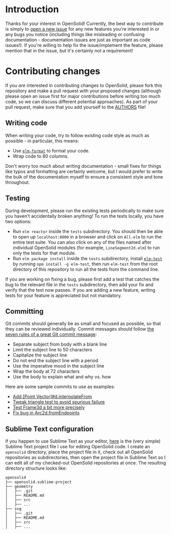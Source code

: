 # Introduction

Thanks for your interest in OpenSolid! Currently, the best way to contribute is
simply to [open a new issue](https://github.com/opensolid/geometry/issues) for
any new features you're interested in or any bugs you notice (including things
like misleading or confusing documentation - documentation issues are just as
important as code issues!). If you're willing to help fix the issue/implement
the feature, please mention that in the issue, but it's certainly not a
requirement!

# Contributing changes

If you _are_ interested in contributing changes to OpenSolid, please fork this
repository and make a pull request with your proposed changes (although please
open an issue first for major contributions before writing too much code, so we
can discuss different potential approaches). As part of your pull request, make
sure that you add yourself to the [AUTHORS](https://github.com/opensolid/geometry/blob/master/AUTHORS)
file!

## Writing code

When writing your code, try to follow existing code style as much as possible -
in particular, this means:

  - Use [`elm-format`](https://github.com/avh4/elm-format) to format your code.
  - Wrap code to 80 columns.

Don't worry too much about writing documentation - small fixes for things like
typos and formatting are certainly welcome, but I would prefer to write the bulk
of the documentation myself to ensure a consistent style and tone throughout.

## Testing

During development, please run the existing tests periodically to make sure you
haven't accidentally broken anything! To run the tests locally, you have two
options:

  - Run `elm reactor` inside the `tests` subdirectory. You should then be able
    to open up `localhost:8000` in a browser and click on `All.elm` to run the
    entire test suite. You can also click on any of the files named after
    individual OpenSolid modules (for example, `LineSegment2d.elm`) to run only
    the tests for that module.
  - Run `elm package install` inside the `tests` subdirectory, install
    [`elm-test`](https://github.com/rtfeldman/node-test-runner) by running
    `npm install -g elm-test`, then run `elm-test` from the root directory of
    this repository to run all the tests from the command line.

If you are working on fixing a bug, please first add a test that catches the bug
to the relevant file in the `tests` subdirectory, then add your fix and verify
that the test now passes. If you are adding a new feature, writing tests for
your feature is appreciated but not mandatory.

## Committing

Git commits should generally be as small and focused as possible, so that they
can be reviewed individually. Commit messages should follow [the seven rules of
a great Git commit message](https://chris.beams.io/posts/git-commit/#seven-rules):

  - Separate subject from body with a blank line
  - Limit the subject line to 50 characters
  - Capitalize the subject line
  - Do not end the subject line with a period
  - Use the imperative mood in the subject line
  - Wrap the body at 72 characters
  - Use the body to explain what and why vs. how

Here are some sample commits to use as examples:

  - [Add [Point,Vector]#d.interpolateFrom](https://github.com/opensolid/geometry/commit/0c91e5eaf4089d94783c28f2a10ece3005be89e4)
  - [Tweak triangle test to avoid spurious failure](https://github.com/opensolid/geometry/commit/bce5df26e5646f14577cd60472fab03101346a74)
  - [Test Frame3d a bit more precisely](https://github.com/opensolid/geometry/commit/bcf22c03ede5b7594dbcbde02a49430311d53679)
  - [Fix bug in Arc2d.fromEndpoints](https://github.com/opensolid/geometry/commit/593039e1223727afe04c53b3af170dfa2b9725b0)

## Sublime Text configuration

If you happen to use Sublime Text as your editor, [here](https://gist.github.com/ianmackenzie/77c686282078f853647fd7d4b8894830)
is the (very simple) Sublime Text project file I use for editing OpenSolid code.
I create an `opensolid` directory, place the project file in it, check out all
OpenSolid repositories as subdirectories, then open the project file in Sublime
Text so I can edit all of my checked-out OpenSolid repositories at once. The
resulting directory structure looks like:

```
opensolid
├── opensolid.sublime-project
├── geometry
│   ├── .git
│   ├── README.md
│   ├── src
│   ├── ...
├── svg
│   ├── .git
│   ├── README.md
│   ├── src
│   ├── ...
```
